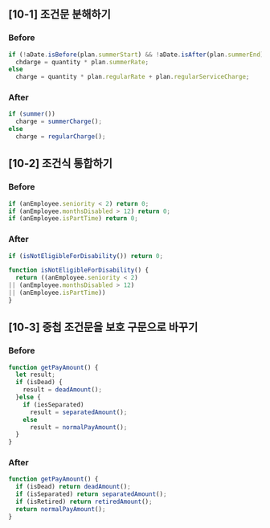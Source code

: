 ## [10-1] 조건문 분해하기

### Before
```javascript
if (!aDate.isBefore(plan.summerStart) && !aDate.isAfter(plan.summerEnd))
  chdarge = quantity * plan.summerRate;
else
  charge = quantity * plan.regularRate + plan.regularServiceCharge;
```

### After
```javascript
if (summer())
  charge = summerCharge();
else
  charge = regularCharge();
```

## [10-2] 조건식 통합하기

### Before

```javascript
if (anEmployee.seniority < 2) return 0;
if (anEmployee.monthsDisabled > 12) return 0;
if (anEmployee.isPartTime) return 0;
```

### After

```javascript
if (isNotEligibleForDisability()) return 0;

function isNotEligibleForDisability() {
  return ((anEmployee.seniority < 2)
|| (anEmployee.monthsDisabled > 12)
|| (anEmployee.isPartTime))
}
```

## [10-3] 중첩 조건문을 보호 구문으로 바꾸기

### Before

```javascript
function getPayAmount() {
  let result;
  if (isDead) {
    result = deadAmount();
  }else {
    if (iesSeparated)
      result = separatedAmount();
    else
      result = normalPayAmount();
  }
}
```

### After

```javascript
function getPayAmount() {
  if (isDead) return deadAmount();
  if (isSeparated) return separatedAmount();
  if (isRetired) return retiredAmount();
  return normalPayAmount();
}
```
